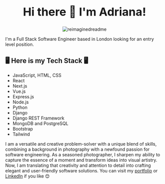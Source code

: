  <h1 align="center" style="font-size:36px;">
  <strong>Hi there 👋 I'm Adriana!</strong>
</h1>

<p align="center">
  <img src="https://myreadme.vercel.app/api/embed/AdrianaIaffa?panels=userstatistics,toprepositories,toplanguages,commitgraph" alt="reimaginedreadme" />
</p>

I'm a Full Stack Software Engineer based in London looking for an entry level position.

<h2>🖥️ Here is my Tech Stack 🖥️</h2>

- JavaScript, HTML, CSS
- React
- Next.js
- Vue.js
- Express.js
- Node.js
- Python
- Django
- Django REST Framework
- MongoDB and PostgreSQL
- Bootstrap
- Tailwind

I am a versatile and creative problem-solver with a unique blend of skills, combining a background in photography with a newfound passion for software engineering. As a seasoned photographer, I sharpen my ability to capture the essence of a moment and transform ideas into visual artistry. Now, I am translating that creativity and attention to detail into crafting elegant and user-friendly software solutions.
You can visit my [portfolio](https://adrianaiaffa.github.io/updated-portfolio/) or [LinkedIn](https://www.linkedin.com/in/adrianaiaffa/) if you like 😊
<!--
**AdrianaIaffa/AdrianaIaffa** is a ✨ _special_ ✨ repository because its `README.md` (this file) appears on your GitHub profile.

Here are some ideas to get you started:

- 🔭 I’m currently working on ...
- 🌱 I’m currently learning ...
- 👯 I’m looking to collaborate on ...
- 🤔 I’m looking for help with ...
- 💬 Ask me about ...
- 📫 How to reach me: ...
- 😄 Pronouns: ...
- ⚡ Fun fact: ...
-->
